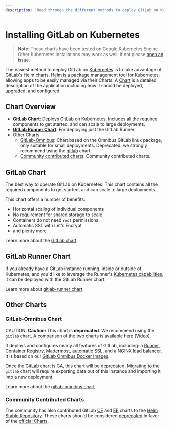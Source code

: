 ```yaml
---
description: 'Read through the different methods to deploy GitLab on Kubernetes.'
---
```


# Installing GitLab on Kubernetes

> **Note**: These charts have been tested on Google Kubernetes Engine. Other Kubernetes installations may work as well, if not please [open an issue](https://gitlab.com/charts/issues).

The easiest method to deploy GitLab on [Kubernetes](https://kubernetes.io/) is
to take advantage of GitLab's Helm charts. [Helm] is a package
management tool for Kubernetes, allowing apps to be easily managed via their
Charts. A [Chart] is a detailed description of the application including how it
should be deployed, upgraded, and configured.

## Chart Overview

* **[GitLab Chart](gitlab_chart.html)**: Deploys GitLab on Kubernetes. Includes all the required components to get started, and can scale to large deployments.
* **[GitLab Runner Chart](gitlab_runner_chart.md)**: For deploying just the GitLab Runner.
* Other Charts
  * [GitLab-Omnibus](gitlab_omnibus.md): Chart based on the Omnibus GitLab linux package, only suitable for small deployments. Deprecated, we strongly recommend using the [gitlab](#gitlab-chart) chart.
  * [Community contributed charts](#community-contributed-charts): Community contributed charts.

## GitLab Chart

The best way to operate GitLab on Kubernetes. This chart contains all the required components to get started, and can scale to large deployments.

This chart offers a number of benefits:
* Horizontal scaling of individual components
* No requirement for shared storage to scale
* Containers do not need `root` permissions
* Automatic SSL with Let's Encrypt
* and plenty more.

Learn more about the [GitLab chart](gitlab_chart.md).

## GitLab Runner Chart

If you already have a GitLab instance running, inside or outside of Kubernetes, and you'd like to leverage the Runner's [Kubernetes capabilities](https://docs.gitlab.com/runner/executors/kubernetes.html), it can be deployed with the GitLab Runner chart.

Learn more about [gitlab-runner chart](gitlab_runner_chart.md).

## Other Charts

### GitLab-Omnibus Chart

CAUTION: **Caution:** This chart is **deprecated**. We recommend using the [`gitlab`](#gitlab-chart) chart. A comparison of the two charts is available [here (Video)](https://youtu.be/Z6jWR8Z8dv8).

It deploys and configures nearly all features of GitLab, including: a [Runner](https://docs.gitlab.com/runner/), [Container Registry](../../user/project/container_registry.html#gitlab-container-registry), [Mattermost](https://docs.gitlab.com/omnibus/gitlab-mattermost/), [automatic SSL](https://github.com/kubernetes/charts/tree/master/stable/kube-lego), and a [NGINX load balancer](https://github.com/kubernetes/ingress/tree/master/controllers/nginx). It is based on our [GitLab Omnibus Docker Images](https://docs.gitlab.com/omnibus/docker/README.html).

Once the [GitLab chart](#gitlab-chart) is GA, this chart will be deprecated. Migrating to the `gitlab` chart will require exporting data out of this instance and importing it into a new deployment.

Learn more about the [gitlab-omnibus chart](gitlab_omnibus.md).

### Community Contributed Charts

The community has also contributed GitLab [CE](https://github.com/kubernetes/charts/tree/master/stable/gitlab-ce) and [EE](https://github.com/kubernetes/charts/tree/master/stable/gitlab-ee) charts to the [Helm Stable Repository](https://github.com/kubernetes/charts#repository-structure). These charts should be considered [deprecated](https://github.com/kubernetes/charts/issues/1138) in favor of the [official Charts](gitlab_omnibus.md).

[chart]: https://github.com/kubernetes/charts
[helm]: https://github.com/kubernetes/helm/blob/master/README.md
